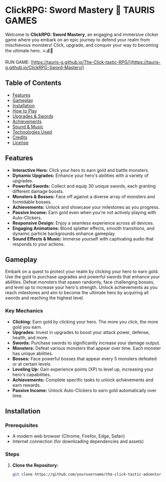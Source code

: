 # ClickRPG: Sword Mastery 🏰 TAURIS GAMES

Welcome to **ClickRPG: Sword Mastery**, an engaging and immersive clicker game where you embark on an epic journey to defend your realm from mischievous monsters! Click, upgrade, and conquer your way to becoming the ultimate hero. ⚔️💰👾

RUN GAME:  [https://tauris-g.github.io/The-Click-tastic-RPG/](https://tauris-g.github.io/ClickRPG-Sword-Mastery/)

## Table of Contents

- [Features](#features)
- [Gameplay](#gameplay)
- [Installation](#installation)
- [How to Play](#how-to-play)
- [Upgrades & Swords](#upgrades--swords)
- [Achievements](#achievements)
- [Sound & Music](#sound--music)
- [Technologies Used](#technologies-used)
- [Credits](#credits)
- [License](#license)

## Features

- **Interactive Hero:** Click your hero to earn gold and battle monsters.
- **Dynamic Upgrades:** Enhance your hero's abilities with a variety of upgrades.
- **Powerful Swords:** Collect and equip 30 unique swords, each granting different damage boosts.
- **Monsters & Bosses:** Face off against a diverse array of monsters and formidable bosses.
- **Achievements:** Unlock and showcase your milestones as you progress.
- **Passive Income:** Earn gold even when you're not actively playing with Auto-Clickers.
- **Responsive Design:** Enjoy a seamless experience across all devices.
- **Engaging Animations:** Blood splatter effects, smooth transitions, and dynamic particle backgrounds enhance gameplay.
- **Sound Effects & Music:** Immerse yourself with captivating audio that responds to your actions.

## Gameplay

Embark on a quest to protect your realm by clicking your hero to earn gold. Use the gold to purchase upgrades and powerful swords that enhance your abilities. Defeat monsters that spawn randomly, face challenging bosses, and level up to increase your hero's strength. Unlock achievements as you reach milestones and aim to become the ultimate hero by acquiring all swords and reaching the highest level.

### Key Mechanics

- **Clicking:** Earn gold by clicking your hero. The more you click, the more gold you earn.
- **Upgrades:** Invest in upgrades to boost your attack power, defense, health, and more.
- **Swords:** Purchase swords to significantly increase your damage output.
- **Monsters:** Defeat various monsters that appear over time. Each monster has unique abilities.
- **Bosses:** Face powerful bosses that appear every 5 monsters defeated or at certain levels.
- **Leveling Up:** Gain experience points (XP) to level up, increasing your hero's capabilities.
- **Achievements:** Complete specific tasks to unlock achievements and earn rewards.
- **Passive Income:** Unlock Auto-Clickers to earn gold automatically over time.

## Installation

### Prerequisites

- A modern web browser (Chrome, Firefox, Edge, Safari)
- Internet connection (for downloading dependencies and assets)

### Steps

1. **Clone the Repository:**

   ```bash
   git clone https://github.com/yourusername/the-click-tastic-adventure.git
